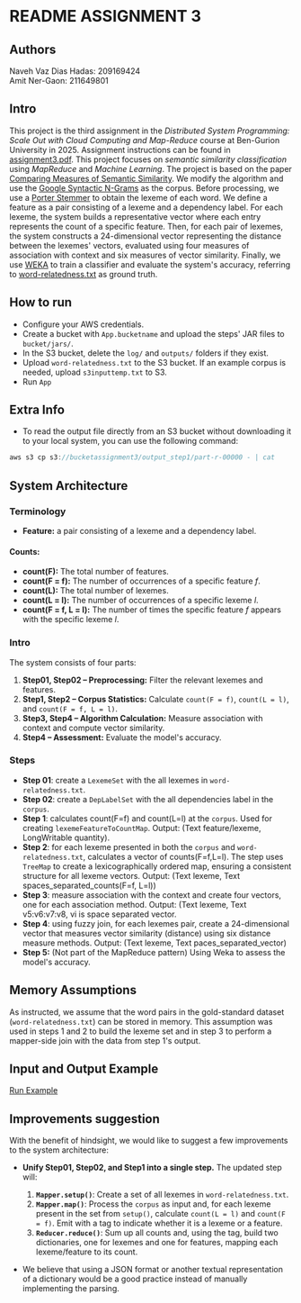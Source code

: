 <!-- Markdown file -->
<!-- In VS code, use ctrl + shift + v to see preview -->
<!-- In IntelliJ, Click the "Preview" icon (top-right) or use Ctrl/Cmd + Shift + A and search for "Markdown Preview." -->

<br/>

# README ASSIGNMENT 3
## Authors

Naveh Vaz Dias Hadas:  209169424 </br>
Amit Ner-Gaon: 211649801

## Intro
This project is the third assignment in the *Distributed System Programming: Scale Out with Cloud Computing and Map-Reduce* course at Ben-Gurion University in 2025. Assignment instructions can be found in [assignment3.pdf](resources/assignment3.pdf).
This project focuses on *semantic similarity classification* using *MapReduce* and *Machine Learning*.
The project is based on the paper [Comparing Measures of Semantic Similarity](https://ieeexplore.ieee.org/document/4588492). We modify the algorithm and use the [Google Syntactic N-Grams](https://commondatastorage.googleapis.com/books/syntactic-ngrams/index.html) as the corpus.
Before processing, we use a [Porter Stemmer](https://vijinimallawaarachchi.com/2017/05/09/porter-stemming-algorithm/) to obtain the lexeme of each word. We define a feature as a pair consisting of a lexeme and a dependency label. For each lexeme, the system builds a representative vector where each entry represents the count of a specific feature.
Then, for each pair of lexemes, the system constructs a 24-dimensional vector representing the distance between the lexemes' vectors, evaluated using four measures of association with context and six measures of vector similarity.
Finally, we use [WEKA](https://ml.cms.waikato.ac.nz/weka/) to train a classifier and evaluate the system's accuracy, referring to [word-relatedness.txt](resources/word-relatedness.txt) as ground truth.

## How to run
- Configure your AWS credentials.  
- Create a bucket with `App.bucketname` and upload the steps' JAR files to `bucket/jars/`.  
- In the S3 bucket, delete the `log/` and `outputs/` folders if they exist.  
- Upload `word-relatedness.txt` to the S3 bucket. If an example corpus is needed, upload `s3inputtemp.txt` to S3.
- Run `App`

## Extra Info
- To read the output file directly from an S3 bucket without downloading it to your local system, you can use the following command:

```java
aws s3 cp s3://bucketassignment3/output_step1/part-r-00000 - | cat
```

## System Architecture

### Terminology

* **Feature:** a pair consisting of a lexeme and a dependency label.

#### Counts:
* **count(F):** The total number of features.
* **count(F = f):** The number of occurrences of a specific feature *f*.
* **count(L):** The total number of lexemes.
* **count(L = l):** The number of occurrences of a specific lexeme *l*.
* **count(F = f, L = l):** The number of times the specific feature *f* appears with the specific lexeme *l*.



### Intro
The system consists of four parts:

1. **Step01, Step02 – Preprocessing:** Filter the relevant lexemes and features.
2. **Step1, Step2 – Corpus Statistics:** Calculate `count(F = f)`, `count(L = l)`, and `count(F = f, L = l)`.
3. **Step3, Step4 – Algorithm Calculation:** Measure association with context and compute vector similarity.
4. **Step4 – Assessment:** Evaluate the model's accuracy.


### Steps
* **Step 01**: create a `LexemeSet` with the all lexemes in `word-relatedness.txt`.
* **Step 02**: create a `DepLabelSet` with the all dependencies label in the `corpus`.
* **Step 1**: calculates count(F=f) and count(L=l) at the `corpus`. Used for creating `lexemeFeatureToCountMap`. Output: (Text feature/lexeme, LongWritable quantity).
* **Step 2**: for each lexeme presented in both the `corpus` and `word-relatedness.txt`, calculates a vector of counts(F=f,L=l). The step uses `TreeMap` to create a lexicographically ordered map, ensuring a consistent structure for all lexeme vectors. Output: (Text lexeme, Text spaces_separated_counts(F=f, L=l))
* **Step 3**: measure association with the context and create four vectors, one for each association method. Output: (Text lexeme, Text v5:v6:v7:v8, vi is space separated vector.
* **Step 4**: using fuzzy join, for each lexemes pair, create a 24-dimensional vector that measures vector similarity (distance) using six distance measure methods. Output: (Text lexeme, Text paces_separated_vector)
* **Step 5:** (Not part of the MapReduce pattern) Using Weka to assess the model's accuracy.

## Memory Assumptions
As instructed, we assume that the word pairs in the gold-standard dataset (`word-relatedness.txt`) can be stored in memory. This assumption was used in steps 1 and 2 to build the lexeme set and in step 3 to perform a mapper-side join with the data from step 1's output.  

## Input and Output Example
[Run Example](resources/InpuOutputExample)

## Improvements suggestion
With the benefit of hindsight, we would like to suggest a few improvements to the system architecture:

* **Unify Step01, Step02, and Step1 into a single step.** The updated step will:
    1. **`Mapper.setup()`**: Create a set of all lexemes in `word-relatedness.txt`.
    2. **`Mapper.map()`**: Process the `corpus` as input and, for each lexeme present in the set from `setup()`, calculate `count(L = l)` and `count(F = f)`. Emit with a tag to indicate whether it is a lexeme or a feature.
    3. **`Reducer.reduce()`**: Sum up all counts and, using the tag, build two dictionaries, one for lexemes and one for features, mapping each lexeme/feature to its count.

* We believe that using a JSON format or another textual representation of a dictionary would be a good practice instead of manually implementing the parsing.  










